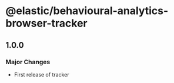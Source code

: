 # @elastic/behavioural-analytics-browser-tracker

## 1.0.0

### Major Changes

- First release of tracker
